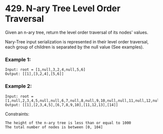# 429. N-ary Tree Level Order Traversal


Given an n-ary tree, return the level order traversal of its nodes' values.

Nary-Tree input serialization is represented in their level order traversal, each group of children is separated by the null value (See examples).
 

### Example 1:
```
Input: root = [1,null,3,2,4,null,5,6]
Output: [[1],[3,2,4],[5,6]]
```

### Example 2:
```
Input: root = [1,null,2,3,4,5,null,null,6,7,null,8,null,9,10,null,null,11,null,12,null,13,null,null,14]
Output: [[1],[2,3,4,5],[6,7,8,9,10],[11,12,13],[14]]
 ```

Constraints:
```
The height of the n-ary tree is less than or equal to 1000
The total number of nodes is between [0, 104]
```